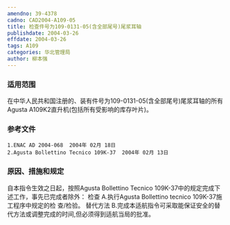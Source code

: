 ```yaml
---
amendno: 39-4378
cadno: CAD2004-A109-05
title: 检查件号为109-0131-05(含全部尾号)尾浆耳轴
publishdate: 2004-03-26
effdate: 2004-03-26
tags: A109
categories: 华北管理局
author: 柳本强
---
```


### 适用范围 
在中华人民共和国注册的、装有件号为109-0131-05(含全部尾号)尾浆耳轴的所有Agusta A109K2直升机(包括所有受影响的库存叶片)。

<!--more-->
### 参考文件
    1.ENAC AD 2004-068  2004年 02月 18日
    2.Agusta Bollettino Tecnico 109K-37  2004年 02月 13日

### 原因、措施和规定 
自本指令生效之日起，按照Agusta Bollettino Tecnico 109K-37中的规定完成下述工作，事先已完成者除外： 
检查
    A.执行Agusta Bollettino tecnico 109K-37施工程序中规定的检
查/检验。     替代方法 
    B.完成本适航指令可采取能保证安全的替代方法或调整完成的时间,但必须得到适航当局的批准。
